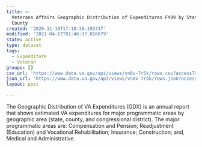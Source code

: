 ```yaml
---
title: >-
  Veterans Affairs Geographic Distribution of Expenditures FY09 by State and
  County
created: '2020-11-10T17:18:38.193737'
modified: '2021-04-17T01:46:37.016679'
state: active
type: dataset
tags:
  - Expenditure
  - Veteran
groups: []
csv_url: 'https://www.data.va.gov/api/views/vn8v-7r5k/rows.csv?accessType=DOWNLOAD'
json_url: 'https://www.data.va.gov/api/views/vn8v-7r5k/rows.json?accessType=DOWNLOAD'
layout: post

---
```

<p>The Geographic Distribution of VA Expenditures (GDX)  is an annual report that shows estimated VA expenditures for major programmatic areas by geographic area (state, county, and congressional district). The major programmatic areas are: Compensation and Pension; Readjustment (Education) and Vocational Rehabilitation; Insurance; Construction; and, Medical and Administrative.</p>

